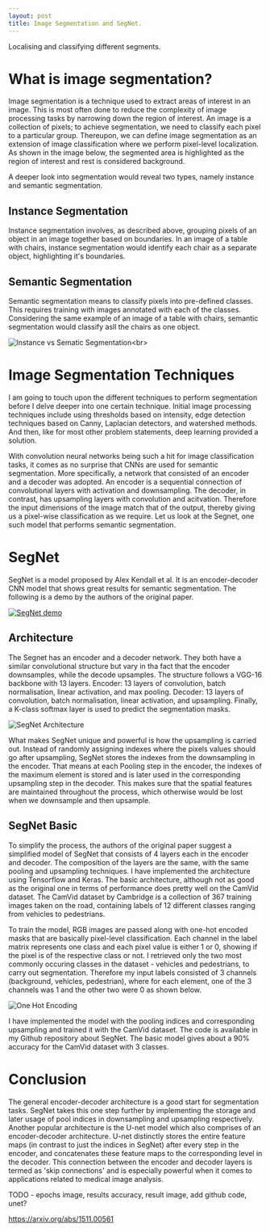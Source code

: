 ```yaml
---
layout: post
title: Image Segmentation and SegNet.
---
```

Localising and classifying different segments.

# What is image segmentation?
Image segmentation is a technique used to extract areas of interest in an image. This is most often done to reduce the complexity of image processing tasks by narrowing down the region of interest. An image is a collection of pixels; to achieve segmentation, we need to classify each pixel to a particular group. Thereupon, we can define image segmentation as an extension of image classification where we perform pixel-level localization. As shown in the image below, the segmented area is highlighted as the region of interest and rest is considered background.

A deeper look into segmentation would reveal two types, namely instance and semantic segmentation. 

## Instance Segmentation
Instance segmentation involves, as described above, grouping pixels of an object in an image together based on boundaries. In an image of a table with chairs, instance segmentation would identify each chair as a separate object, highlighting it's boundaries. 
## Semantic Segmentation
Semantic segmentation means to classify pixels into pre-defined classes. This requires training with images annotated with each of the classes. Considering the same example of an image of a table with chairs, semantic segmentation would classify asll the chairs as one object.

![Instance vs Sematic Segmentation]({{site.baseurl}}/media/images-2022-02-14-segmentation/instance.jpg
"Figure 1. Instance vs Sematic Segmentation by https://datascience.stackexchange.com/users/69822/blenz.")<br>

# Image Segmentation Techniques
I am going to touch upon the different techniques to perform segmentation before I delve deeper into one certain technique. Initial image processing techniques include using thresholds based on intensity, edge detection techniques based on Canny, Laplacian detectors, and watershed methods. And then, like for most other problem statements, deep learning provided a solution. 

With convolution neural networks being such a hit for image classification tasks, it comes as no surprise that CNNs are used for semantic segmentation. More specifically, a network that consisted of an encoder and a decoder was adopted. An encoder is a sequential connection of convolutional layers with activation and downsampling. The decoder, in contrast, has upsampling layers with convolution and acitvation. Therefore the input dimensions of the image match that of the output, thereby giving us a pixel-wise classification as we require. Let us look at the Segnet, one such model that performs semantic segmentation.

# SegNet
SegNet is a model proposed by Alex Kendall et al. It is an encoder-decoder CNN model that shows great results for semantic segmentation. The following is a demo by the authors of the original paper.

[![SegNet demo](https://img.youtube.com/vi/CxanE_W46ts/0.jpg)](https://www.youtube.com/watch?v=CxanE_W46ts)<br>

## Architecture
The Segnet has an encoder and a decoder network. They both have a similar convolutional structure but vary in tha fact that the encoder downsamples, while the decode upsamples. The structure follows a VGG-16 backbone with 13 layers. 
Encoder: 13 layers of convolution, batch normalisation, linear activation, and max pooling.
Decoder: 13 layers of convolution, batch normalisation, linear activation, and upsampling.
Finally, a K-class softmax layer is used to predict the segmentation masks.

![SegNet Architecture]({{site.baseurl}}/media/images-2022-02-14-segmentation/arc.png
"Figure 2. SegNet Architecture from the original paper")<br>

What makes SegNet unique and powerful is how the upsampling is carried out. Instead of randomly assigning indexes where the pixels values should go after upsampling, SegNet stores the indexes from the downsampling in the encoder. That means at each Pooling step in the encoder, the indexes of the maximum element is stored and is later used in the corresponding upsampling step in the decoder. This makes sure that the spatial features are maintained throughout the process, which otherwise would be lost when we downsample and then upsample. 

## SegNet Basic
To simplify the process, the authors of the original paper suggest a simplified model of SegNet that consists of 4 layers each in the encoder and decoder. The composition of the layers are the same, with the same pooling and upsampling techniques. I have implemented the architecture using Tensorflow and Keras. The basic architecture, although not as good as the original one in terms of performance does pretty well on the CamVid dataset. The CamVid dataset by Cambridge is a collection of 367 training images taken on the road, containing labels of 12 different classes ranging from vehicles to pedestrians. 

To train the model, RGB images are passed along with one-hot encoded masks that are basically pixel-level classification. Each channel in the label matrix represents one class and each pixel value is either 1 or 0, showing if the pixel is of the respective class or not. I retrieved only the two most commonly occuring classes in the dataset - vehicles and pedestrians, to carry out segmentation. Therefore my input labels consisted of 3 channels (background, vehicles, pedestrian), where for each element, one of the 3 channels was 1 and the other two were 0 as shown below.

![One Hot Encoding]({{site.baseurl}}/media/images-2022-02-14-segmentation/onehot.png
"Figure 3. One Hot Encoding")<br>

I have implemented the model with the pooling indices and corresponding upsampling and trained it with the CamVid dataset. The code is available in my Github repository about SegNet. The basic model gives about a 90% accuracy for the CamVid dataset with 3 classes. 

# Conclusion
The general encoder-decoder architecture is a good start for segmentation tasks. SegNet takes this one step further by implementing the storage and later usage of pool indices in downsampling and upsampling respectively. Another popular architecture is the U-net model which also comprises of an encoder-decoder architecture. U-net distinctly stores the entire feature maps (in contrast to just the indices in SegNet) after every step in the encoder, and concatenates these feature maps to the corresponding level in the decoder. This connection between the encoder and decoder layers is termed as 'skip connections' and is especially powerful when it comes to applications related to medical image analysis.

TODO - epochs image, results accuracy, result image, add github code, unet?

https://arxiv.org/abs/1511.00561